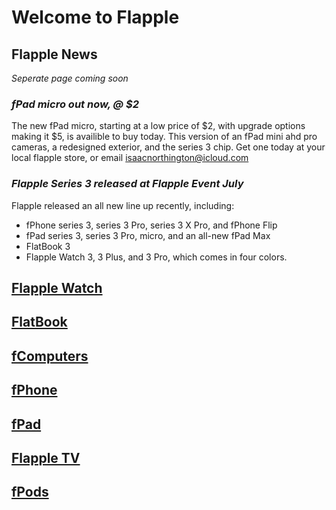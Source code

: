 # Welcome to Flapple

## **Flapple News**
_Seperate page coming soon_

### _fPad micro out now, @ $2_

The new fPad micro, starting at a low price of $2, with upgrade options making it $5, is availible to buy today. This version of an fPad mini ahd pro cameras, a redesigned exterior, and the series 3 chip. Get one today at your local flapple store, or email isaacnorthington@icloud.com

### _Flapple Series 3 released at Flapple Event July_

Flapple released an all new line up recently, including:
 - fPhone series 3, series 3 Pro,  series 3 X Pro,  and fPhone Flip
 - fPad series 3, series 3 Pro, micro, and an all-new fPad Max
 - FlatBook 3
 - Flapple Watch 3, 3 Plus, and 3 Pro, which comes in four colors.
 
 
 
 
## [Flapple Watch](https://flapple.github.io/watch)

## [FlatBook](https://flapple.com/flatbook)

## [fComputers](https://flapple.com/watch)

## [fPhone](https://flapple.com/watch)

## [fPad](https://flapple.com/watch)

## [Flapple TV](https://flapple.com/watch)

## [fPods](https://flapple.com/watch)









